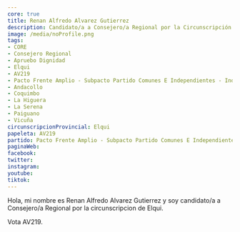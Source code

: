 ```yaml
---
core: true
title: Renan Alfredo Alvarez Gutierrez
description: Candidato/a a Consejero/a Regional por la Circunscripción de Elqui
image: /media/noProfile.png
tags:
- CORE
- Consejero Regional
- Apruebo Dignidad
- Elqui
- AV219
- Pacto Frente Amplio - Subpacto Partido Comunes E Independientes - Independientes
- Andacollo
- Coquimbo
- La Higuera
- La Serena
- Paiguano
- Vicuña
circunscripcionProvincial: Elqui
papeleta: AV219
partido: Pacto Frente Amplio - Subpacto Partido Comunes E Independientes - Independientes
paginaWeb:
facebook:
twitter:
instagram:
youtube:
tiktok:
---
```

Hola, mi nombre es Renan Alfredo Alvarez Gutierrez y soy candidato/a a Consejero/a Regional por la circunscripcion de Elqui.

Vota AV219.